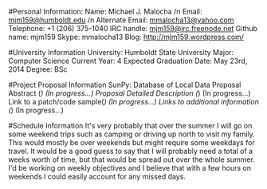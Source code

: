 #Personal Information:
Name: Michael J. Malocha /n
Email: mjm159@humboldt.edu /n
Alternate Email: mmalocha13@yahoo.com
Telephone: +1 (206) 375-1040
IRC handle: mjm159@irc.freenode.net
Github name: mjm159
Skype: mmalocha13
Blog: http://mjm159.wordpress.com/

#University Information
University: Humboldt State University
Major: Computer Science
Current Year: 4
Expected Graduation Date: May 23rd, 2014
Degree: BSc

#Project Proposal Information
SunPy: Database of Local Data
Proposal Abstract (*)
(In progress...)
Proposal Detailed Description (*)
(In progress...)
Link to a patch/code sample(*)
(In progress...)
Links to additional information (*)
(In progress...)

#Schedule Information
It's very probably that over the summer I will go on some weekend trips such as camping or driving up north to visit my family. This would mostly be over weekends but might require some weekdays for travel. It would be a good guess to say that I will probably need a total of a weeks worth of time, but that would be spread out over the whole summer. I'd be working on weekly objectives and I believe that with a few hours on weekends I could easily account for any missed days.